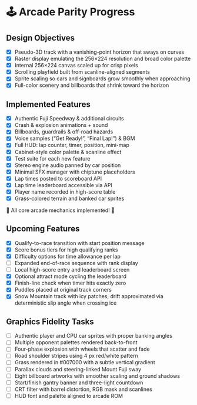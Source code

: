 # 🕹️ Arcade Parity Progress

## Design Objectives

- [x] Pseudo-3D track with a vanishing-point horizon that sways on curves
- [x] Raster display emulating the 256×224 resolution and broad color palette
- [x] Internal 256×224 canvas scaled up for crisp pixels
- [x] Scrolling playfield built from scanline-aligned segments
- [x] Sprite scaling so cars and signboards grow smoothly when approaching
- [x] Full-color scenery and billboards that shrink toward the horizon

## Implemented Features

- [x] Authentic Fuji Speedway & additional circuits
- [x] Crash & explosion animations + sound
- [x] Billboards, guardrails & off-road hazards
- [x] Voice samples (“Get Ready!”, “Final Lap!”) & BGM
- [x] Full HUD: lap counter, timer, position, mini-map
- [x] Cabinet-style color palette & scanline effect
- [x] Test suite for each new feature
- [x] Stereo engine audio panned by car position
- [x] Minimal SFX manager with chiptune placeholders
- [x] Lap times posted to scoreboard API
- [x] Lap time leaderboard accessible via API
- [x] Player name recorded in high-score table
- [x] Grass-colored terrain and banked car sprites

🎉 All core arcade mechanics implemented! 🏁

## Upcoming Features

- [x] Qualify-to-race transition with start position message
- [x] Score bonus tiers for high qualifying ranks
- [x] Difficulty options for time allowance per lap
- [ ] Expanded end-of-race sequence with rank display
- [ ] Local high-score entry and leaderboard screen
- [x] Optional attract mode cycling the leaderboard
- [x] Finish-line check when timer hits exactly zero
- [x] Puddles placed at original track corners
- [x] Snow Mountain track with icy patches; drift approximated via
  deterministic slip angle when crossing ice

## Graphics Fidelity Tasks

- [ ] Authentic player and CPU car sprites with proper banking angles
- [ ] Multiple opponent palettes rendered back-to-front
- [ ] Four-phase explosion with wheels that scatter and fade
- [ ] Road shoulder stripes using 4 px red/white pattern
- [ ] Grass rendered in #007000 with a subtle vertical gradient
- [ ] Parallax clouds and steering-linked Mount Fuji sway
- [ ] Eight billboard artworks with smoother scaling and ground shadows
- [ ] Start/finish gantry banner and three-light countdown
- [ ] CRT filter with barrel distortion, RGB mask and scanlines
- [ ] HUD font and palette aligned to arcade ROM
